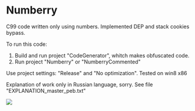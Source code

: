# Numberry
C99 code written only using numbers.
Implemented DEP and stack cookies bypass.

To run this code:
1) Build and run project "CodeGenerator", whitch makes obfuscated code.
2) Run project "Numberry" or "NumberryCommented"

Use project settings: "Release" and "No optimization". Tested on win8 x86

Explanation of work only in Russian language, sorry. See file "EXPLANATION_master_peb.txt"

![](http://i.imgur.com/wRAbtym.png)
